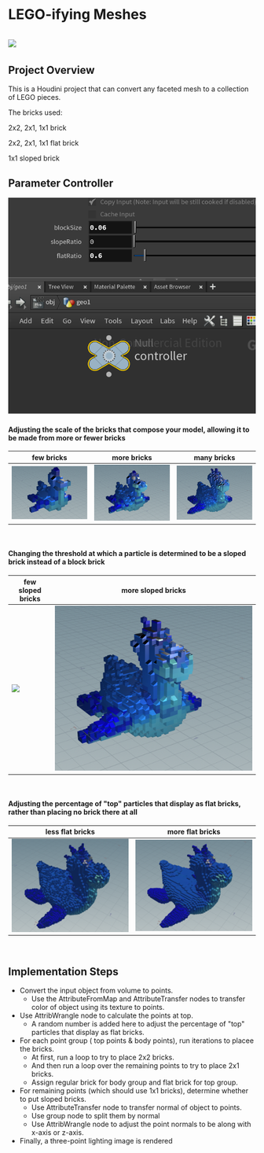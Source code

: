 # LEGO-ifying Meshes
![](untitle1.png)
---
## Project Overview
This is a Houdini project that can convert any faceted mesh to a collection of LEGO pieces.

The bricks used: 

2x2, 2x1, 1x1 brick

2x2, 2x1, 1x1 flat brick

1x1 sloped brick

## Parameter Controller
![](control.png)

#### Adjusting the scale of the bricks that compose your model, allowing it to be made from more or fewer bricks
| few bricks |  more bricks | many bricks| 
|---|---|---|
|![](few_block.png) | ![](less_block.png)|![](mid_block.png)|
<br/>

#### Changing the threshold at which a particle is determined to be a sloped brick instead of a block brick
| few sloped bricks |  more sloped bricks| 
|---|---|
|![](less_sloe.png) | ![](more_slope.png)|
<br/>

#### Adjusting the percentage of "top" particles that display as flat bricks, rather than placing no brick there at all
| less flat bricks |  more flat bricks| 
|---|---|
|![](less_flat.png) | ![](more_flat.png)|
<br/>

## Implementation Steps

- Convert the input object from volume to points.
  - Use the AttributeFromMap and AttributeTransfer nodes to transfer color of object using its texture to points.
- Use AttribWrangle node to calculate the points at top.
  - A random number is added here to adjust the percentage of "top" particles that display as flat bricks.
- For each point group ( top points & body points), run iterations to placee the bricks.
  - At first, run a loop to try to place 2x2 bricks.
  - And then run a loop over the remaining points to try to place 2x1 bricks.
  - Assign regular brick for body group and flat brick for top group.
- For remaining points (which should use 1x1 bricks), determine whether to put sloped bricks.
  - Use AttributeTransfer node to transfer normal of object to points.
  - Use group node to split them by normal
  - Use AttribWrangle node to adjust the point normals to be along with x-axis or z-axis.
- Finally, a three-point lighting image is rendered

